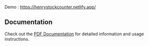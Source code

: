 Demo : https://henrystockcounter.netlify.app/


## Documentation

Check out the [PDF Documentation](https://github.com/HenryHong91/Projects_/blob/main/StockCounting/StockCounting.pdf.pdf) for detailed information and usage instructions.
